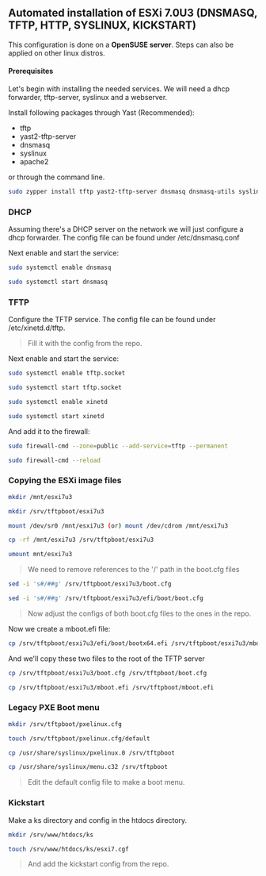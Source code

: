 ## Automated installation of ESXi 7.0U3 (DNSMASQ, TFTP, HTTP, SYSLINUX, KICKSTART)
This configuration is done on a **OpenSUSE server**. Steps can also be applied on other linux distros.

#### Prerequisites

Let's begin with installing the needed services. We will need a dhcp forwarder, tftp-server, syslinux and a webserver.

Install following packages through Yast (Recommended):
- tftp
- yast2-tftp-server
- dnsmasq
- syslinux
- apache2

or through the command line.
```bash
sudo zypper install tftp yast2-tftp-server dnsmasq dnsmasq-utils syslinux apache2 -y
```

### DHCP
Assuming there's a DHCP server on the network we will just configure a dhcp forwarder. The config file can be found under /etc/dnsmasq.conf

Next enable and start the service:
```bash
sudo systemctl enable dnsmasq
```
```bash
sudo systemctl start dnsmasq
```

### TFTP
Configure the TFTP service. The config file can be found under /etc/xinetd.d/tftp.
>Fill it with the config from the repo.

Next enable and start the service:
```bash
sudo systemctl enable tftp.socket
```
```bash
sudo systemctl start tftp.socket
```
```bash
sudo systemctl enable xinetd
```
```bash
sudo systemctl start xinetd
```
And add it to the firewall:
```bash
sudo firewall-cmd --zone=public --add-service=tftp --permanent
```
```bash
sudo firewall-cmd --reload
```

### Copying the ESXi image files

```bash
mkdir /mnt/esxi7u3
```
```bash
mkdir /srv/tftpboot/esxi7u3
```
```bash
mount /dev/sr0 /mnt/esxi7u3 (or) mount /dev/cdrom /mnt/esxi7u3 
```
```bash
cp -rf /mnt/esxi7u3 /srv/tftpboot/esxi7u3
```
```bash
umount mnt/esxi7u3
```
>We need to remove references to the '/' path in the boot.cfg files
```bash
sed -i 's#/##g' /srv/tftpboot/esxi7u3/boot.cfg
```
```bash
sed -i 's#/##g' /srv/tftpboot/esxi7u3/efi/boot/boot.cfg
```

>Now adjust the configs of both boot.cfg files to the ones in the repo.

Now we create a mboot.efi file:
```bash
cp /srv/tftpboot/esxi7u3/efi/boot/bootx64.efi /srv/tftpboot/esxi7u3/mboot.efi
```
And we'll copy these two files to the root of the TFTP server
```bash
cp /srv/tftpboot/esxi7u3/boot.cfg /srv/tftpboot/boot.cfg
```
```bash 
cp /srv/tftpboot/esxi7u3/mboot.efi /srv/tftpboot/mboot.efi
```

### Legacy PXE Boot menu
```bash
mkdir /srv/tftpboot/pxelinux.cfg
```
```bash
touch /srv/tftpboot/pxelinux.cfg/default
```
```bash
cp /usr/share/syslinux/pxelinux.0 /srv/tftpboot
```
```bash
cp /usr/share/syslinux/menu.c32 /srv/tftpboot
```
>Edit the default config file to make a boot menu.

### Kickstart
Make a ks directory and config in the htdocs directory.
```bash
mkdir /srv/www/htdocs/ks
```
```bash
touch /srv/www/htdocs/ks/esxi7.cgf
```
>And add the kickstart config from the repo.
